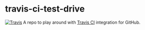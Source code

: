 # travis-ci-test-drive

[![Travis](https://img.shields.io/travis/anishkny/travis-ci-test-drive.svg)](https://travis-ci.org/anishkny/travis-ci-test-drive)
A repo to play around with [Travis CI](https://travis-ci.org/anishkny/travis-ci-test-drive) integration for GitHub.
